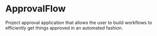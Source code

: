 # ApprovalFlow
Project approval application that allows the user to build workflows to efficiently get things approved in an automated fashion. 
